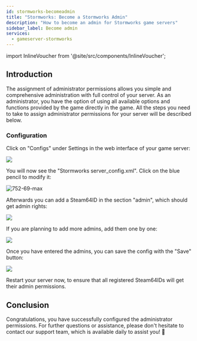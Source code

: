 ```yaml
---
id: stormworks-becomeadmin
title: "Stormworks: Become a Stormworks Admin"
description: "How to become an admin for Stormworks game servers"
sidebar_label: Become admin
services:
  - gameserver-stormworks
---
```


import InlineVoucher from '@site/src/components/InlineVoucher';

## Introduction
The assignment of administrator permissions allows you simple and comprehensive administration with full control of your server. As an administrator, you have the option of using all available options and functions provided by the game directly in the game. All the steps you need to take to assign administrator permissions for your server will be described below. 
<InlineVoucher />

### Configuration

Click on "Configs" under Settings in the web interface of your game server:

![](https://screensaver01.zap-hosting.com/index.php/s/JgnbqrjwwZB7gsT/preview)

You will now see the "Stormworks server_config.xml". Click on the blue pencil to modify it:

![752-69-max](https://screensaver01.zap-hosting.com/index.php/s/n7MdydSkB2CaBmW/preview)

Afterwards you can add a Steam64ID in the section "admin", which should get admin rights:

![](https://screensaver01.zap-hosting.com/index.php/s/jTbdLBEpTT7rasF/preview)

If you are planning to add more admins, add them one by one:

![](https://screensaver01.zap-hosting.com/index.php/s/EJts4nQ4JtfHQEQ/preview)

Once you have entered the admins, you can save the config with the "Save" button:

![](https://screensaver01.zap-hosting.com/index.php/s/zYDPRazLsAAA3xr/preview)

Restart your server now, to ensure that all registered Steam64IDs will get their admin permissions. 


## Conclusion

Congratulations, you have successfully configured the administrator permissions. For further questions or assistance, please don't hesitate to contact our support team, which is available daily to assist you! 🙂

<InlineVoucher />
